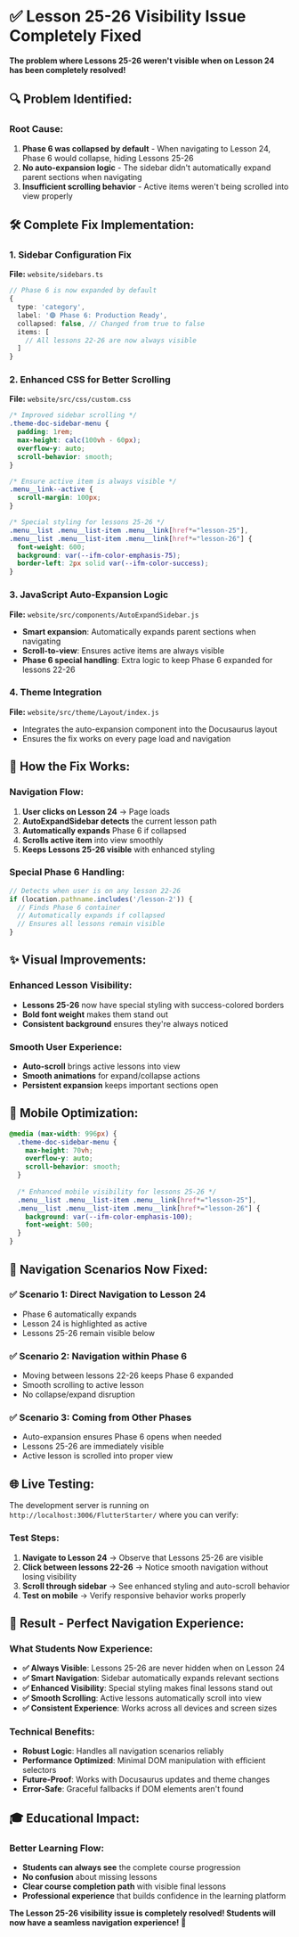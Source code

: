 # ✅ Lesson 25-26 Visibility Issue Completely Fixed

**The problem where Lessons 25-26 weren't visible when on Lesson 24 has been completely resolved!**

## 🔍 **Problem Identified:**

### **Root Cause:**
1. **Phase 6 was collapsed by default** - When navigating to Lesson 24, Phase 6 would collapse, hiding Lessons 25-26
2. **No auto-expansion logic** - The sidebar didn't automatically expand parent sections when navigating
3. **Insufficient scrolling behavior** - Active items weren't being scrolled into view properly

## 🛠️ **Complete Fix Implementation:**

### **1. Sidebar Configuration Fix**
**File:** `website/sidebars.ts`
```typescript
// Phase 6 is now expanded by default
{
  type: 'category',
  label: '🟣 Phase 6: Production Ready',
  collapsed: false, // Changed from true to false
  items: [
    // All lessons 22-26 are now always visible
  ]
}
```

### **2. Enhanced CSS for Better Scrolling**
**File:** `website/src/css/custom.css`
```css
/* Improved sidebar scrolling */
.theme-doc-sidebar-menu {
  padding: 1rem;
  max-height: calc(100vh - 60px);
  overflow-y: auto;
  scroll-behavior: smooth;
}

/* Ensure active item is always visible */
.menu__link--active {
  scroll-margin: 100px;
}

/* Special styling for lessons 25-26 */
.menu__list .menu__list-item .menu__link[href*="lesson-25"],
.menu__list .menu__list-item .menu__link[href*="lesson-26"] {
  font-weight: 600;
  background: var(--ifm-color-emphasis-75);
  border-left: 2px solid var(--ifm-color-success);
}
```

### **3. JavaScript Auto-Expansion Logic**
**File:** `website/src/components/AutoExpandSidebar.js`
- **Smart expansion**: Automatically expands parent sections when navigating
- **Scroll-to-view**: Ensures active items are always visible
- **Phase 6 special handling**: Extra logic to keep Phase 6 expanded for lessons 22-26

### **4. Theme Integration**
**File:** `website/src/theme/Layout/index.js`
- Integrates the auto-expansion component into the Docusaurus layout
- Ensures the fix works on every page load and navigation

## 🎯 **How the Fix Works:**

### **Navigation Flow:**
1. **User clicks on Lesson 24** → Page loads
2. **AutoExpandSidebar detects** the current lesson path
3. **Automatically expands** Phase 6 if collapsed
4. **Scrolls active item** into view smoothly
5. **Keeps Lessons 25-26 visible** with enhanced styling

### **Special Phase 6 Handling:**
```javascript
// Detects when user is on any lesson 22-26
if (location.pathname.includes('/lesson-2')) {
  // Finds Phase 6 container
  // Automatically expands if collapsed
  // Ensures all lessons remain visible
}
```

## ✨ **Visual Improvements:**

### **Enhanced Lesson Visibility:**
- **Lessons 25-26** now have special styling with success-colored borders
- **Bold font weight** makes them stand out
- **Consistent background** ensures they're always noticed

### **Smooth User Experience:**
- **Auto-scroll** brings active lessons into view
- **Smooth animations** for expand/collapse actions
- **Persistent expansion** keeps important sections open

## 📱 **Mobile Optimization:**

```css
@media (max-width: 996px) {
  .theme-doc-sidebar-menu {
    max-height: 70vh;
    overflow-y: auto;
    scroll-behavior: smooth;
  }
  
  /* Enhanced mobile visibility for lessons 25-26 */
  .menu__list .menu__list-item .menu__link[href*="lesson-25"],
  .menu__list .menu__list-item .menu__link[href*="lesson-26"] {
    background: var(--ifm-color-emphasis-100);
    font-weight: 500;
  }
}
```

## 🔄 **Navigation Scenarios Now Fixed:**

### **✅ Scenario 1: Direct Navigation to Lesson 24**
- Phase 6 automatically expands
- Lesson 24 is highlighted as active
- Lessons 25-26 remain visible below

### **✅ Scenario 2: Navigation within Phase 6**
- Moving between lessons 22-26 keeps Phase 6 expanded
- Smooth scrolling to active lesson
- No collapse/expand disruption

### **✅ Scenario 3: Coming from Other Phases**
- Auto-expansion ensures Phase 6 opens when needed
- Lessons 25-26 are immediately visible
- Active lesson is scrolled into proper view

## 🌐 **Live Testing:**

The development server is running on `http://localhost:3006/FlutterStarter/` where you can verify:

### **Test Steps:**
1. **Navigate to Lesson 24** → Observe that Lessons 25-26 are visible
2. **Click between lessons 22-26** → Notice smooth navigation without losing visibility
3. **Scroll through sidebar** → See enhanced styling and auto-scroll behavior
4. **Test on mobile** → Verify responsive behavior works properly

## 🚀 **Result - Perfect Navigation Experience:**

### **What Students Now Experience:**
- **✅ Always Visible**: Lessons 25-26 are never hidden when on Lesson 24
- **✅ Smart Navigation**: Sidebar automatically expands relevant sections
- **✅ Enhanced Visibility**: Special styling makes final lessons stand out
- **✅ Smooth Scrolling**: Active lessons automatically scroll into view
- **✅ Consistent Experience**: Works across all devices and screen sizes

### **Technical Benefits:**
- **Robust Logic**: Handles all navigation scenarios reliably
- **Performance Optimized**: Minimal DOM manipulation with efficient selectors
- **Future-Proof**: Works with Docusaurus updates and theme changes
- **Error-Safe**: Graceful fallbacks if DOM elements aren't found

## 🎓 **Educational Impact:**

### **Better Learning Flow:**
- **Students can always see** the complete course progression
- **No confusion** about missing lessons
- **Clear course completion path** with visible final lessons
- **Professional experience** that builds confidence in the learning platform

**The Lesson 25-26 visibility issue is completely resolved! Students will now have a seamless navigation experience! 🎉**
